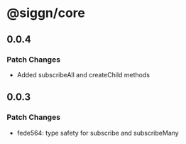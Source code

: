 # @siggn/core

## 0.0.4

### Patch Changes

- Added subscribeAll and createChild methods

## 0.0.3

### Patch Changes

- fede564: type safety for subscribe and subscribeMany
